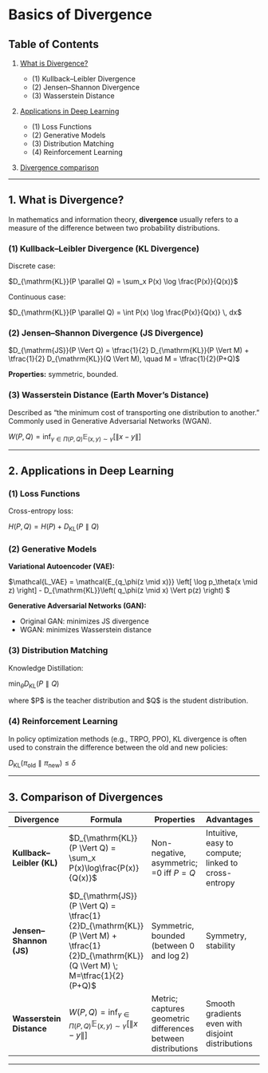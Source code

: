 
# Basics of Divergence
## Table of Contents

1. [What is Divergence?](#1-what-is-divergence)

   * (1) Kullback–Leibler Divergence
   * (2) Jensen–Shannon Divergence
   * (3) Wasserstein Distance
2. [Applications in Deep Learning](#2-applications-in-deep-learning)

   * (1) Loss Functions
   * (2) Generative Models
   * (3) Distribution Matching
   * (4) Reinforcement Learning
3. [Divergence comparison](#3-Comparison-of-Divergences)

---

## 1. What is Divergence?

In mathematics and information theory, **divergence** usually refers to a measure of the difference between two probability distributions.

### (1) Kullback–Leibler Divergence (KL Divergence)

Discrete case:

$D_{\mathrm{KL}}(P \parallel Q) = \sum_x P(x) \log \frac{P(x)}{Q(x)}$

Continuous case:

$D_{\mathrm{KL}}(P \parallel Q) = \int P(x) \log \frac{P(x)}{Q(x)} \, dx$



### (2) Jensen–Shannon Divergence (JS Divergence)

$D_{\mathrm{JS}}(P \Vert Q) = \tfrac{1}{2} D_{\mathrm{KL}}(P \Vert M) + \tfrac{1}{2} D_{\mathrm{KL}}(Q \Vert M), \quad M = \tfrac{1}{2}(P+Q)$

**Properties:** symmetric, bounded.



### (3) Wasserstein Distance (Earth Mover’s Distance)

Described as “the minimum cost of transporting one distribution to another.” Commonly used in Generative Adversarial Networks (WGAN).

$W(P, Q) = \inf_{\gamma \in \Pi(P,Q)} \mathbb{E}_{(x,y) \sim \gamma} \big[ \lVert x - y \rVert \big]$

---

## 2. Applications in Deep Learning

### (1) Loss Functions

Cross-entropy loss:

$H(P,Q) = H(P) + D_{\mathrm{KL}}(P \parallel Q)$



### (2) Generative Models

**Variational Autoencoder (VAE):**

$\mathcal{L_VAE} \= \mathcal{E_{q_\phi(z \mid x)}} \left[ \log p_\theta(x \mid z) \right] - D_{\mathrm{KL}}\left( q_\phi(z \mid x) \Vert p(z) \right) $

**Generative Adversarial Networks (GAN):**

* Original GAN: minimizes JS divergence
* WGAN: minimizes Wasserstein distance


### (3) Distribution Matching

Knowledge Distillation:

$\min_\theta D_{\mathrm{KL}}(P \parallel Q)$

where \$P\$ is the teacher distribution and \$Q\$ is the student distribution.



### (4) Reinforcement Learning

In policy optimization methods (e.g., TRPO, PPO), KL divergence is often used to constrain the difference between the old and new policies:

$D_{\mathrm{KL}}(\pi_{\text{old}} \parallel \pi_{\text{new}}) \leq \delta$


---

## 3. Comparison of Divergences

| Divergence                | Formula                                                                                                                                            | Properties                                                   | Advantages                                          | Limitations                                                | Applications                                                     |
| ------------------------- | -------------------------------------------------------------------------------------------------------------------------------------------------- | ------------------------------------------------------------ | --------------------------------------------------- | ---------------------------------------------------------- | ---------------------------------------------------------------- |
| **Kullback–Leibler (KL)** | $D_{\mathrm{KL}}(P \Vert Q) = \sum_x P(x)\log\frac{P(x)}{Q(x)}$                                                                                | Non-negative, asymmetric; =0 iff $P=Q$                       | Intuitive, easy to compute; linked to cross-entropy | Infinite if $Q(x)=0$ while $P(x)>0$; not symmetric         | Classification (cross-entropy loss), VAE, knowledge distillation |
| **Jensen–Shannon (JS)**   | $D_{\mathrm{JS}}(P \Vert Q) = \tfrac{1}{2}D_{\mathrm{KL}}(P \Vert M) + \tfrac{1}{2}D_{\mathrm{KL}}(Q \Vert M) \; M=\tfrac{1}{2}(P+Q)$ | Symmetric, bounded (between 0 and $\log 2$)                  | Symmetry, stability                                 | Gradient vanishing when distributions have no overlap      | Original GAN                                                     |
| **Wasserstein Distance**  | $W(P,Q)=\inf_{\gamma \in \Pi(P,Q)} \mathbb{E}_{(x,y)\sim\gamma}\left[\lVert x-y\rVert\right]$                                                      | Metric; captures geometric differences between distributions | Smooth gradients even with disjoint distributions   | Computationally more expensive (optimal transport problem) | WGAN, distribution alignment                                     |

---



